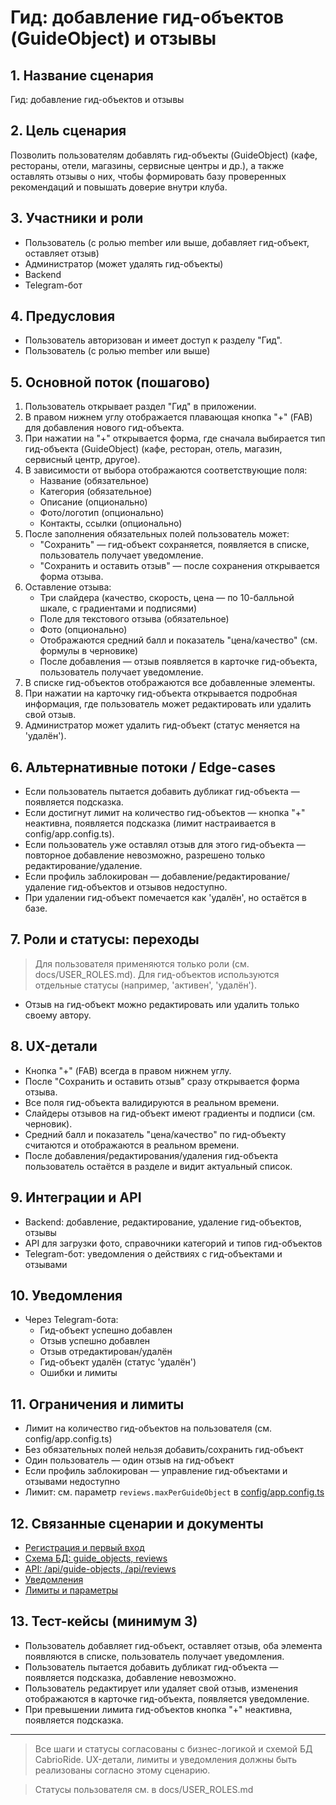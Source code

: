 # Гид: добавление гид-объектов (GuideObject) и отзывы

## 1. Название сценария
Гид: добавление гид-объектов и отзывы

## 2. Цель сценария
Позволить пользователям добавлять гид-объекты (GuideObject) (кафе, рестораны, отели, магазины, сервисные центры и др.), а также оставлять отзывы о них, чтобы формировать базу проверенных рекомендаций и повышать доверие внутри клуба.

## 3. Участники и роли
- Пользователь (с ролью member или выше, добавляет гид-объект, оставляет отзыв)
- Администратор (может удалять гид-объекты)
- Backend
- Telegram-бот

## 4. Предусловия
- Пользователь авторизован и имеет доступ к разделу "Гид".
- Пользователь (с ролью member или выше)

## 5. Основной поток (пошагово)
1. Пользователь открывает раздел "Гид" в приложении.
2. В правом нижнем углу отображается плавающая кнопка "+" (FAB) для добавления нового гид-объекта.
3. При нажатии на "+" открывается форма, где сначала выбирается тип гид-объекта (GuideObject) (кафе, ресторан, отель, магазин, сервисный центр, другое).
4. В зависимости от выбора отображаются соответствующие поля:
   - Название (обязательное)
   - Категория (обязательное)
   - Описание (опционально)
   - Фото/логотип (опционально)
   - Контакты, ссылки (опционально)
5. После заполнения обязательных полей пользователь может:
   - "Сохранить" — гид-объект сохраняется, появляется в списке, пользователь получает уведомление.
   - "Сохранить и оставить отзыв" — после сохранения открывается форма отзыва.
6. Оставление отзыва:
   - Три слайдера (качество, скорость, цена — по 10-балльной шкале, с градиентами и подписями)
   - Поле для текстового отзыва (обязательное)
   - Фото (опционально)
   - Отображаются средний балл и показатель "цена/качество" (см. формулы в черновике)
   - После добавления — отзыв появляется в карточке гид-объекта, пользователь получает уведомление.
7. В списке гид-объектов отображаются все добавленные элементы.
8. При нажатии на карточку гид-объекта открывается подробная информация, где пользователь может редактировать или удалить свой отзыв.
9. Администратор может удалить гид-объект (статус меняется на 'удалён').

## 6. Альтернативные потоки / Edge-cases
- Если пользователь пытается добавить дубликат гид-объекта — появляется подсказка.
- Если достигнут лимит на количество гид-объектов — кнопка "+" неактивна, появляется подсказка (лимит настраивается в config/app.config.ts).
- Если пользователь уже оставлял отзыв для этого гид-объекта — повторное добавление невозможно, разрешено только редактирование/удаление.
- Если профиль заблокирован — добавление/редактирование/удаление гид-объектов и отзывов недоступно.
- При удалении гид-объект помечается как 'удалён', но остаётся в базе.

## 7. Роли и статусы: переходы

> Для пользователя применяются только роли (см. docs/USER_ROLES.md). Для гид-объектов используются отдельные статусы (например, 'активен', 'удалён').
- Отзыв на гид-объект можно редактировать или удалить только своему автору.

## 8. UX-детали
- Кнопка "+" (FAB) всегда в правом нижнем углу.
- После "Сохранить и оставить отзыв" сразу открывается форма отзыва.
- Все поля гид-объекта валидируются в реальном времени.
- Слайдеры отзывов на гид-объект имеют градиенты и подписи (см. черновик).
- Средний балл и показатель "цена/качество" по гид-объекту считаются и отображаются в реальном времени.
- После добавления/редактирования/удаления гид-объекта пользователь остаётся в разделе и видит актуальный список.

## 9. Интеграции и API
- Backend: добавление, редактирование, удаление гид-объектов, отзывы
- API для загрузки фото, справочники категорий и типов гид-объектов
- Telegram-бот: уведомления о действиях с гид-объектами и отзывами

## 10. Уведомления
- Через Telegram-бота:
  - Гид-объект успешно добавлен
  - Отзыв успешно добавлен
  - Отзыв отредактирован/удалён
  - Гид-объект удалён (статус 'удалён')
  - Ошибки и лимиты

## 11. Ограничения и лимиты
- Лимит на количество гид-объектов на пользователя (см. config/app.config.ts)
- Без обязательных полей нельзя добавить/сохранить гид-объект
- Один пользователь — один отзыв на гид-объект
- Если профиль заблокирован — управление гид-объектами и отзывами недоступно
- Лимит: см. параметр `reviews.maxPerGuideObject` в [config/app.config.ts](../../config/app.config.ts)

## 12. Связанные сценарии и документы
- [Регистрация и первый вход](01_registration.md)
- [Схема БД: guide_objects, reviews](../DATABASE_SCHEMA.md)
- [API: /api/guide-objects, /api/reviews](../API_METHODS.md)
- [Уведомления](15_notifications.md)
- [Лимиты и параметры](../config/app.config.ts)

## 13. Тест-кейсы (минимум 3)
- Пользователь добавляет гид-объект, оставляет отзыв, оба элемента появляются в списке, пользователь получает уведомления.
- Пользователь пытается добавить дубликат гид-объекта — появляется подсказка, добавление невозможно.
- Пользователь редактирует или удаляет свой отзыв, изменения отображаются в карточке гид-объекта, появляется уведомление.
- При превышении лимита гид-объектов кнопка "+" неактивна, появляется подсказка.

---

> Все шаги и статусы согласованы с бизнес-логикой и схемой БД CabrioRide. UX-детали, лимиты и уведомления должны быть реализованы согласно этому сценарию. 

> Статусы пользователя см. в docs/USER_ROLES.md 